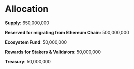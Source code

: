 # Allocation

**Supply**: 650,000,000

**Reserved for migrating from Ethereum Chain:** 500,000,000

**Ecosystem Fund**: 50,000,000

**Rewards for Stakers & Validators**: 50,000,000

**Treasury**: 50,000,000
